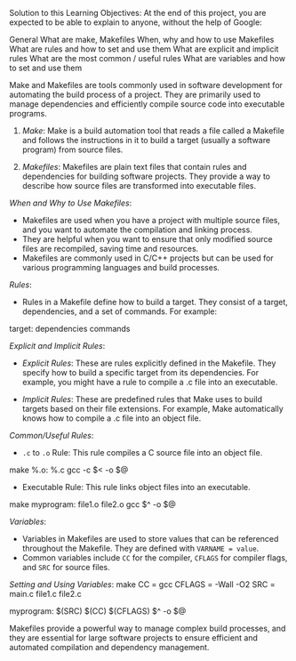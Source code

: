 Solution to this Learning Objectives:
At the end of this project, you are expected to be able to explain to anyone, without the help of Google:

General
What are make, Makefiles
When, why and how to use Makefiles
What are rules and how to set and use them
What are explicit and implicit rules
What are the most common / useful rules
What are variables and how to set and use them

Make and Makefiles are tools commonly used in software development for automating the build process of a project. They are primarily used to manage dependencies and efficiently compile source code into executable programs.

1. *Make*: Make is a build automation tool that reads a file called a Makefile and follows the instructions in it to build a target (usually a software program) from source files.

2. *Makefiles*: Makefiles are plain text files that contain rules and dependencies for building software projects. They provide a way to describe how source files are transformed into executable files.

*When and Why to Use Makefiles*:
- Makefiles are used when you have a project with multiple source files, and you want to automate the compilation and linking process.
- They are helpful when you want to ensure that only modified source files are recompiled, saving time and resources.
- Makefiles are commonly used in C/C++ projects but can be used for various programming languages and build processes.

*Rules*:
- Rules in a Makefile define how to build a target. They consist of a target, dependencies, and a set of commands. For example:


target: dependencies
    commands


*Explicit and Implicit Rules*:
- *Explicit Rules*: These are rules explicitly defined in the Makefile. 
They specify how to build a specific target from its dependencies. 
For example, you might have a rule to compile a .c file into an executable.

- *Implicit Rules*: These are predefined rules that Make uses to build targets 
based on their file extensions. For example, Make automatically knows how to compile 
a .c file into an object file.

*Common/Useful Rules*:
- `.c` to `.o` Rule: This rule compiles a C source file into an object file.

make
%.o: %.c
    gcc -c $< -o $@


- Executable Rule: This rule links object files into an executable.

make
myprogram: file1.o file2.o
    gcc $^ -o $@


*Variables*:
- Variables in Makefiles are used to store values that can be 
referenced throughout the Makefile. They are defined with `VARNAME = value`.
- Common variables include `CC` for the compiler, `CFLAGS` 
for compiler flags, and `SRC` for source files.

*Setting and Using Variables*:
make
CC = gcc
CFLAGS = -Wall -O2
SRC = main.c file1.c file2.c

myprogram: $(SRC)
    $(CC) $(CFLAGS) $^ -o $@


Makefiles provide a powerful way to manage complex build processes, 
and they are essential for large software projects to ensure 
efficient and automated compilation and dependency management.